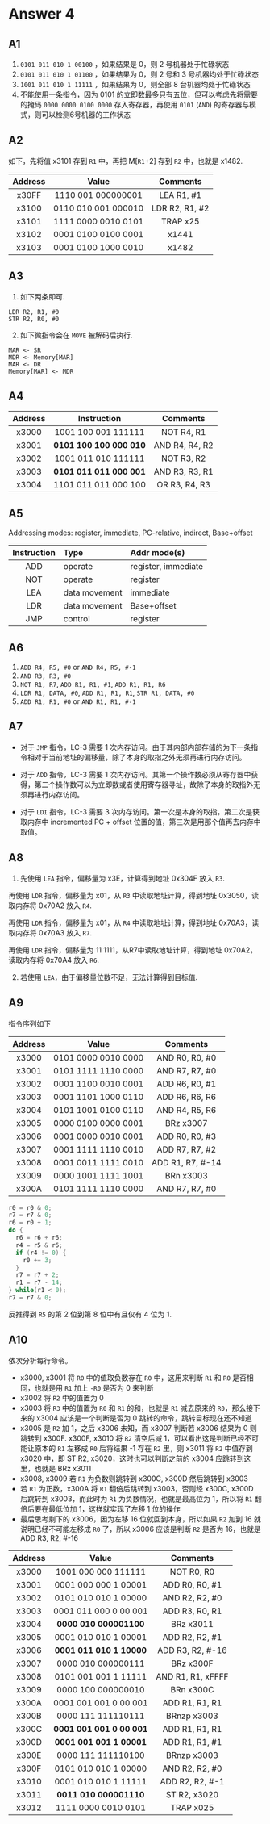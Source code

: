 # Answer 4

## A1

1. `0101 011 010 1 00100` ，如果结果是 0，则 2 号机器处于忙碌状态
2. `0101 011 010 1 01100` ，如果结果为 0，则 2 号和 3 号机器均处于忙碌状态
3. `1001 011 010 1 11111` ，如果结果为 0，则全部 8 台机器均处于忙碌状态
4. 不能使用一条指令，因为 0101 的立即数最多只有五位，但可以考虑先将需要的掩码 `0000 0000 0100 0000` 存入寄存器，再使用 `0101` (`AND`) 的寄存器与模式，则可以检测6号机器的工作状态

## A2

如下，先将值 x3101 存到 `R1` 中，再把 M[`R1`+2] 存到 `R2` 中，也就是 x1482.

| Address |        Value        |    Comments    |
| :-----: | :-----------------: | :------------: |
|  x30FF  | 1110 001 000000001  |   LEA R1, #1   |
|  x3100  | 0110 010 001 000010 | LDR R2, R1, #2 |
|  x3101  | 1111 0000 0010 0101 |    TRAP x25    |
|  x3102  | 0001 0100 0100 0001 |     x1441      |
|  x3103  | 0001 0100 1000 0010 |     x1482      |

## A3

1. 如下两条即可.

```
LDR R2, R1, #0
STR R2, R0, #0
```

2. 如下微指令会在 `MOVE` 被解码后执行.

```
MAR <- SR
MDR <- Memory[MAR]
MAR <- DR
Memory[MAR] <- MDR
```

## A4

| Address |       Instruction        |    Comments    |
| :-----: | :----------------------: | :------------: |
|  x3000  |   1001 100 001 111111    |   NOT R4, R1   |
|  x3001  | **0101 100 100 000 010** | AND R4, R4, R2 |
|  x3002  |   1001 011 010 111111    |   NOT R3, R2   |
|  x3003  | **0101 011 011 000 001** | AND R3, R3, R1 |
|  x3004  |   1101 011 011 000 100   | OR R3, R4, R3  |

## A5

Addressing modes: register, immediate, PC-relative, indirect, Base+offset

| Instruction | Type          | Addr mode(s)        |
| :---------: | :------------ | :------------------ |
|     ADD     | operate       | register, immediate |
|     NOT     | operate       | register            |
|     LEA     | data movement | immediate           |
|     LDR     | data movement | Base+offset         |
|     JMP     | control       | register            |

## A6

1. `ADD R4, R5, #0` or `AND R4, R5, #-1`
2. `AND R3, R3, #0`
3. `NOT R1, R7`, `ADD R1, R1, #1`, `ADD R1, R1, R6`
4. `LDR R1, DATA, #0`, `ADD R1, R1, R1`, `STR R1, DATA, #0`
5. `ADD R1, R1, #0` or `AND R1, R1, #-1`

## A7

- 对于 `JMP` 指令，LC-3 需要 1 次内存访问。由于其内部内部存储的为下一条指令相对于当前地址的偏移量，除了本身的取指之外无须再进行内存访问。

- 对于 `ADD` 指令，LC-3 需要 1 次内存访问。其第一个操作数必须从寄存器中获得，第二个操作数可以为立即数或者使用寄存器寻址，故除了本身的取指外无须再进行内存访问。
- 对于 `LDI` 指令，LC-3 需要 3 次内存访问。第一次是本身的取指，第二次是获取内存中 incremented PC + offset 位置的值，第三次是用那个值再去内存中取值。

## A8

1. 先使用 `LEA` 指令，偏移量为 x3E，计算得到地址 0x304F 放入 `R3`.

再使用 `LDR` 指令，偏移量为 x01，从 `R3` 中读取地址计算，得到地址 0x3050，读取内存将 0x70A2 放入 `R4`.

再使用 `LDR` 指令，偏移量为 x01，从 `R4` 中读取地址计算，得到地址 0x70A3，读取内存将 0x70A3 放入 `R7`.

再使用 `LDR` 指令，偏移量为 11 1111，从R7中读取地址计算，得到地址 0x70A2，读取内存将 0x70A4 放入 `R6`.

2. 若使用 `LEA`，由于偏移量位数不足，无法计算得到目标值.

## A9

指令序列如下

| Address |        Value        |     Comments     |
| :-----: | :-----------------: | :--------------: |
|  x3000  | 0101 0000 0010 0000 |  AND R0, R0, #0  |
|  x3001  | 0101 1111 1110 0000 |  AND R7, R7, #0  |
|  x3002  | 0001 1100 0010 0001 |  ADD R6, R0, #1  |
|  x3003  | 0001 1101 1000 0110 |  ADD R6, R6, R6  |
|  x3004  | 0101 1001 0100 0110 |  AND R4, R5, R6  |
|  x3005  | 0000 0100 0000 0001 |    BRz x3007     |
|  x3006  | 0001 0000 0010 0001 |  ADD R0, R0, #3  |
|  x3007  | 0001 1111 1110 0010 |  ADD R7, R7, #2  |
|  x3008  | 0001 0011 1111 0010 | ADD R1, R7, #-14 |
|  x3009  | 0000 1001 1111 1001 |    BRn x3003     |
|  x300A  | 0101 1111 1110 0000 |  AND R7, R7, #0  |

```c
r0 = r0 & 0;
r7 = r7 & 0;
r6 = r0 + 1;
do {
  r6 = r6 + r6;
  r4 = r5 & r6;
  if (r4 != 0) {
    r0 += 3;
  }
  r7 = r7 + 2;
  r1 = r7 - 14;
} while(r1 < 0);
r7 = r7 & 0;
```

反推得到 `R5` 的第 2 位到第 8 位中有且仅有 4 位为 1.

## A10

依次分析每行命令。

- x3000, x3001 将 `R0` 中的值取负数存在 `R0` 中，这用来判断 `R1` 和 `R0` 是否相同，也就是用 `R1` 加上 `-R0` 是否为 0 来判断
- x3002 将 `R2` 中的值置为 0
- x3003 将 `R3` 中的值置为 `R0` 和 `R1` 的和，也就是 `R1` 减去原来的 `R0`，那么接下来的 x3004 应该是一个判断是否为 0 跳转的命令，跳转目标现在还不知道
- x3005 是 `R2` 加 1，之后 x3006 未知，而 x3007 判断若 x3006 结果为 0 则跳转到 x300F. x300F, x3010 将 `R2` 清空后减 1，可以看出这是判断已经不可能让原本的 `R1` 左移成 `R0` 后将结果 -1 存在 `R2` 里，则 x3011 将 `R2` 中值存到 x3020 中，即 ST R2, x3020，这时也可以判断之前的 x3004 应跳转到这里，也就是 BRz x3011
- x3008, x3009 若 `R1` 为负数则跳转到 x300C, x300D 然后跳转到 x3003
- 若 `R1` 为正数，x300A 将 `R1` 翻倍后跳转到 x3003，否则经 x300C, x300D 后跳转到 x3003，而此时为 `R1` 为负数情况，也就是最高位为 1，所以将 `R1` 翻倍后要在最低位加 1，这样就实现了左移 1 位的操作
- 最后思考剩下的 x3006，因为左移 16 位就回到本身，所以如果 `R2` 加到 16 就说明已经不可能左移成 `R0` 了，所以 x3006 应该是判断 `R2` 是否为 16，也就是 ADD R3, R2, #-16

| Address |           Value           |     Comments      |
| :-----: | :-----------------------: | :---------------: |
|  x3000  |    1001 000 000 111111    |    NOT R0, R0     |
|  x3001  |   0001 000 000 1 00001    |  ADD R0, R0, #1   |
|  x3002  |   0101 010 010 1 00000    |  AND R2, R2, #0   |
|  x3003  |   0001 011 000 0 00 001   |  ADD R3, R0, R1   |
|  x3004  |  **0000 010 000001100**   |     BRz x3011     |
|  x3005  |   0001 010 010 1 00001    |  ADD R2, R2, #1   |
|  x3006  | **0001 011 010 1 10000**  | ADD R3, R2, #-16  |
|  x3007  |    0000 010 000000111     |     BRz x300F     |
|  x3008  |   0101 001 001 1 11111    | AND R1, R1, xFFFF |
|  x3009  |    0000 100 000000010     |     BRn x300C     |
|  x300A  |   0001 001 001 0 00 001   |  ADD R1, R1, R1   |
|  x300B  |    0000 111 111110111     |    BRnzp x3003    |
|  x300C  | **0001 001 001 0 00 001** |  ADD R1, R1, R1   |
|  x300D  | **0001 001 001 1 00001**  |  ADD R1, R1, #1   |
|  x300E  |    0000 111 111110100     |    BRnzp x3003    |
|  x300F  |   0101 010 010 1 00000    |  AND R2, R2, #0   |
|  x3010  |   0001 010 010 1 11111    |  ADD R2, R2, #-1  |
|  x3011  |  **0011 010 000001110**   |   ST R2, x3020    |
|  x3012  |    1111 0000 0010 0101    |     TRAP x025     |
